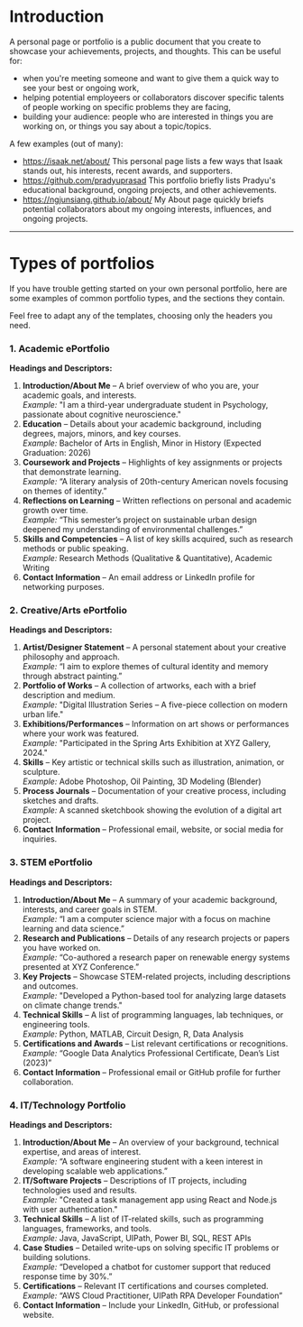 # Introduction

A personal page or portfolio is a public document that you create to showcase your achievements, projects, and thoughts. This can be useful for:

- when you're meeting someone and want to give them a quick way to see your best or ongoing work,
- helping potential employeers or collaborators discover specific talents of people working on specific problems they are facing,
- building your audience: people who are interested in things you are working on, or things you say about a topic/topics.

A few examples (out of many):
- https://isaak.net/about/
  This personal page lists a few ways that Isaak stands out, his interests, recent awards, and supporters.
- https://github.com/pradyuprasad
  This portfolio briefly lists Pradyu's educational background, ongoing projects, and other achievements.
- https://ngjunsiang.github.io/about/
  My About page quickly briefs potential collaborators about my ongoing interests, influences, and ongoing projects.

---

# Types of portfolios

If you have trouble getting started on your own personal portfolio, here are some examples of common portfolio types, and the sections they contain.

Feel free to adapt any of the templates, choosing only the headers you need.

### **1. Academic ePortfolio**  
**Headings and Descriptors:**  
1. **Introduction/About Me** – A brief overview of who you are, your academic goals, and interests.  
   *Example:* "I am a third-year undergraduate student in Psychology, passionate about cognitive neuroscience."  
2. **Education** – Details about your academic background, including degrees, majors, minors, and key courses.  
   *Example:* Bachelor of Arts in English, Minor in History (Expected Graduation: 2026)  
3. **Coursework and Projects** – Highlights of key assignments or projects that demonstrate learning.  
   *Example:* “A literary analysis of 20th-century American novels focusing on themes of identity.”  
4. **Reflections on Learning** – Written reflections on personal and academic growth over time.  
   *Example:* “This semester’s project on sustainable urban design deepened my understanding of environmental challenges.”  
5. **Skills and Competencies** – A list of key skills acquired, such as research methods or public speaking.  
   *Example:* Research Methods (Qualitative & Quantitative), Academic Writing  
6. **Contact Information** – An email address or LinkedIn profile for networking purposes.

### **2. Creative/Arts ePortfolio**  
**Headings and Descriptors:**  
1. **Artist/Designer Statement** – A personal statement about your creative philosophy and approach.  
   *Example:* “I aim to explore themes of cultural identity and memory through abstract painting.”  
2. **Portfolio of Works** – A collection of artworks, each with a brief description and medium.  
   *Example:* "Digital Illustration Series – A five-piece collection on modern urban life."  
3. **Exhibitions/Performances** – Information on art shows or performances where your work was featured.  
   *Example:* "Participated in the Spring Arts Exhibition at XYZ Gallery, 2024."  
4. **Skills** – Key artistic or technical skills such as illustration, animation, or sculpture.  
   *Example:* Adobe Photoshop, Oil Painting, 3D Modeling (Blender)  
5. **Process Journals** – Documentation of your creative process, including sketches and drafts.  
   *Example:* A scanned sketchbook showing the evolution of a digital art project.  
6. **Contact Information** – Professional email, website, or social media for inquiries.

### **3. STEM ePortfolio**  
**Headings and Descriptors:**  
1. **Introduction/About Me** – A summary of your academic background, interests, and career goals in STEM.  
   *Example:* “I am a computer science major with a focus on machine learning and data science.”  
2. **Research and Publications** – Details of any research projects or papers you have worked on.  
   *Example:* “Co-authored a research paper on renewable energy systems presented at XYZ Conference.”  
3. **Key Projects** – Showcase STEM-related projects, including descriptions and outcomes.  
   *Example:* "Developed a Python-based tool for analyzing large datasets on climate change trends."  
4. **Technical Skills** – A list of programming languages, lab techniques, or engineering tools.  
   *Example:* Python, MATLAB, Circuit Design, R, Data Analysis  
5. **Certifications and Awards** – List relevant certifications or recognitions.  
   *Example:* “Google Data Analytics Professional Certificate, Dean’s List (2023)”  
6. **Contact Information** – Professional email or GitHub profile for further collaboration.

### **4. IT/Technology Portfolio**  
**Headings and Descriptors:**  
1. **Introduction/About Me** – An overview of your background, technical expertise, and areas of interest.  
   *Example:* “A software engineering student with a keen interest in developing scalable web applications.”  
2. **IT/Software Projects** – Descriptions of IT projects, including technologies used and results.  
   *Example:* "Created a task management app using React and Node.js with user authentication."  
3. **Technical Skills** – A list of IT-related skills, such as programming languages, frameworks, and tools.  
   *Example:* Java, JavaScript, UIPath, Power BI, SQL, REST APIs  
4. **Case Studies** – Detailed write-ups on solving specific IT problems or building solutions.  
   *Example:* “Developed a chatbot for customer support that reduced response time by 30%.”  
5. **Certifications** – Relevant IT certifications and courses completed.  
   *Example:* “AWS Cloud Practitioner, UIPath RPA Developer Foundation”  
6. **Contact Information** – Include your LinkedIn, GitHub, or professional website.
